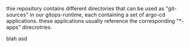 thie repository contains different directories that can be used as "git-sources" in our gitops-runtime, each containing a set of argo-cd applications.
these applications usually reference the corresponding "*-apps" direcrotries.

blah
asd